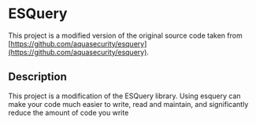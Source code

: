 # ESQuery

This project is a modified version of the original source code taken from [https://github.com/aquasecurity/esquery](https://github.com/aquasecurity/esquery).

## Description

This project is a modification of the ESQuery library. Using esquery can make your code much easier to write, read and maintain, and significantly reduce the amount of code you write

